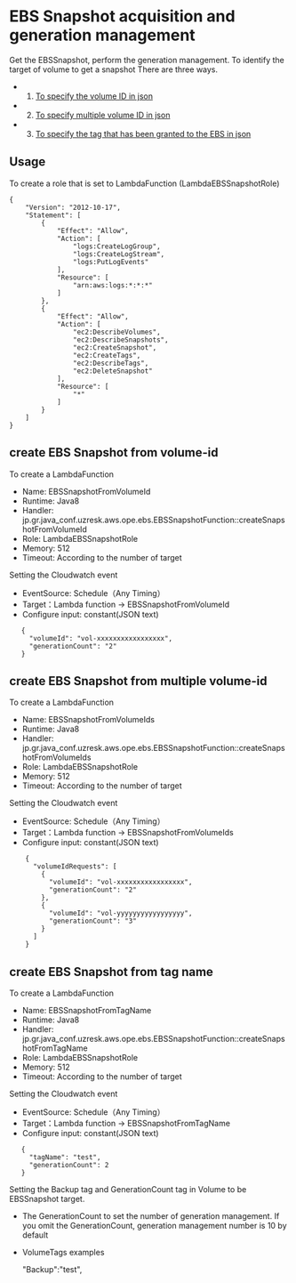 EBS Snapshot acquisition and generation management
==================================================

Get the EBSSnapshot, perform the generation management.
To identify the target of volume to get a snapshot There are three ways.
- 1. [To specify the volume ID in json](#create-ebs-snapshot-from-volume-id)
- 2. [To specify multiple volume ID in json](#create-ebs-snapshot-from-multiple-volume-id)
- 3. [To specify the tag that has been granted to the EBS in json](#create-ebs-snapshot-from-tag-name)


Usage
-----

To create a role that is set to LambdaFunction (LambdaEBSSnapshotRole)

    {
        "Version": "2012-10-17",
        "Statement": [
            {
                "Effect": "Allow",
                "Action": [
                    "logs:CreateLogGroup",
                    "logs:CreateLogStream",
                    "logs:PutLogEvents"
                ],
                "Resource": [
                    "arn:aws:logs:*:*:*"
                ]
            },
            {
                "Effect": "Allow",
                "Action": [
                    "ec2:DescribeVolumes",
                    "ec2:DescribeSnapshots",
                    "ec2:CreateSnapshot",
                    "ec2:CreateTags",
                    "ec2:DescribeTags",
                    "ec2:DeleteSnapshot"
                ],
                "Resource": [
                    "*"
                ]
            }
        ]
    }

create EBS Snapshot from volume-id
---

To create a LambdaFunction

- Name: EBSSnapshotFromVolumeId
- Runtime: Java8
- Handler: jp.gr.java_conf.uzresk.aws.ope.ebs.EBSSnapshotFunction::createSnapshotFromVolumeId
- Role: LambdaEBSSnapshotRole
- Memory: 512
- Timeout: According to the number of target

Setting the Cloudwatch event

- EventSource: Schedule（Any Timing）
- Target：Lambda function -> EBSSnapshotFromVolumeId
- Configure input: constant(JSON text)

 ```
    {
      "volumeId": "vol-xxxxxxxxxxxxxxxxx",
      "generationCount": "2"
    }
  ```

create EBS Snapshot from multiple volume-id
---

To create a LambdaFunction

- Name: EBSSnapshotFromVolumeIds
- Runtime: Java8
- Handler: jp.gr.java_conf.uzresk.aws.ope.ebs.EBSSnapshotFunction::createSnapshotFromVolumeIds
- Role: LambdaEBSSnapshotRole
- Memory: 512
- Timeout: According to the number of target

Setting the Cloudwatch event

- EventSource: Schedule（Any Timing）
- Target：Lambda function -> EBSSnapshotFromVolumeIds
- Configure input: constant(JSON text)

```
    {
      "volumeIdRequests": [
        {
          "volumeId": "vol-xxxxxxxxxxxxxxxxx",
          "generationCount": "2"
        },
        {
          "volumeId": "vol-yyyyyyyyyyyyyyyyy",
          "generationCount": "3"
        }
      ]
    }
 ```

create EBS Snapshot from tag name
---

To create a LambdaFunction

- Name: EBSSnapshotFromTagName
- Runtime: Java8
- Handler: jp.gr.java_conf.uzresk.aws.ope.ebs.EBSSnapshotFunction::createSnapshotFromTagName
- Role: LambdaEBSSnapshotRole
- Memory: 512
- Timeout: According to the number of target

Setting the Cloudwatch event

- EventSource: Schedule（Any Timing）
- Target：Lambda function -> EBSSnapshotFromTagName
- Configure input: constant(JSON text)

 ```
    {
      "tagName": "test",
      "generationCount": 2
    }
 ```

Setting the Backup tag and GenerationCount tag in Volume to be EBSSnapshot target.

- The GenerationCount to set the number of generation management. If you omit the GenerationCount, generation management number is 10 by default
- VolumeTags examples

    "Backup":"test",






